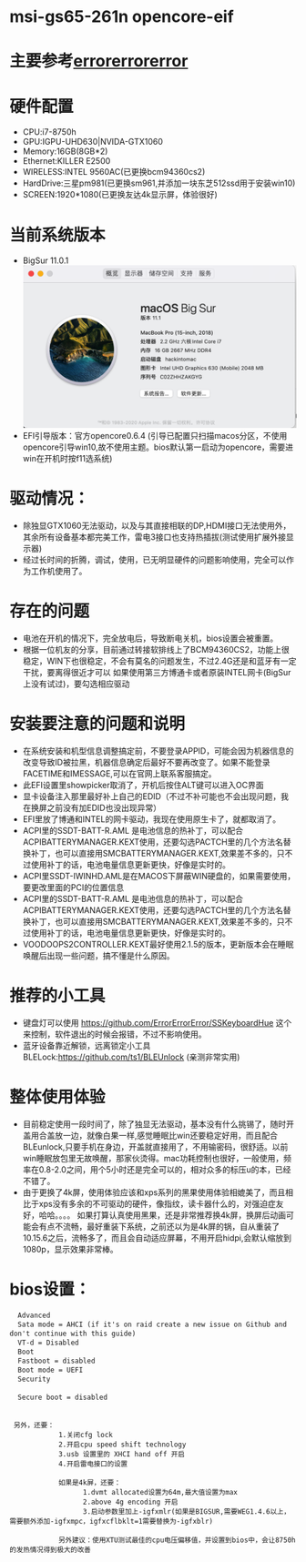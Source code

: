 # msi-gs65-261n opencore-eif
# 主要参考[errorerrorerror](https://github.com/ErrorErrorError/msi-gs65-gs75-hackintosh)
# 硬件配置
- CPU:i7-8750h
- GPU:IGPU-UHD630|NVIDA-GTX1060
- Memory:16GB(8GB*2)
- Ethernet:KILLER E2500
- WIRELESS:INTEL 9560AC(已更换bcm94360cs2)
- HardDrive:三星pm981(已更换sm961,并添加一块东芝512ssd用于安装win10)
- SCREEN:1920*1080(已更换友达4k显示屏，体验很好)

# 当前系统版本
- BigSur 11.0.1
![image](https://github.com/charlesSheep/-gs65-opencore-eif/blob/master/IMG.png?raw=true)
- EFI引导版本：官方opencore0.6.4 (引导已配置只扫描macos分区，不使用opencore引导win10,故不使用主题。bios默认第一启动为opencore，需要进win在开机时按f11选系统)

# 驱动情况：
- 除独显GTX1060无法驱动，以及与其直接相联的DP,HDMI接口无法使用外，其余所有设备基本都完美工作，雷电3接口也支持热插拔(测试使用扩展外接显示器)
- 经过长时间的折腾，调试，使用，已无明显硬件的问题影响使用，完全可以作为工作机使用了。

# 存在的问题
- 电池在开机的情况下，完全放电后，导致断电关机，bios设置会被重置。
- 根据一位机友的分享，目前通过转接软排线上了BCM94360CS2，功能上很稳定，WIN下也很稳定，不会有莫名的问题发生，不过2.4G还是和蓝牙有一定干扰，要离得很近才可以
  如果使用第三方博通卡或者原装INTEL网卡(BigSur上没有试过)，要勾选相应驱动
# 安装要注意的问题和说明
- 在系统安装和机型信息调整搞定前，不要登录APPID，可能会因为机器信息的改变导致ID被拉黑，机器信息确定后最好不要再改变了。如果不能登录FACETIME和IMESSAGE,可以在官网上联系客服搞定。
- 此EFI设置里showpicker取消了，开机后按住ALT键可以进入OC界面
- 显卡设备注入那里最好补上自己的EDID（不过不补可能也不会出现问题，我在换屏之前没有加EDID也没出现异常）
- EFI里放了博通和INTEL的网卡驱动，我现在使用原生卡了，就都取消了。
- ACPI里的SSDT-BATT-R.AML 是电池信息的热补丁，可以配合ACPIBATTERYMANAGER.KEXT使用，还要勾选PACTCH里的几个方法名替换补丁，也可以直接用SMCBATTERYMANAGER.KEXT,效果差不多的，只不过使用补丁的话，电池电量信息更新更快，好像是实时的。
- ACPI里SSDT-IWINHD.AML是在MACOS下屏蔽WIN硬盘的，如果需要使用，要更改里面的PCI的位置信息
- ACPI里的SSDT-BATT-R.AML 是电池信息的热补丁，可以配合ACPIBATTERYMANAGER.KEXT使用，还要勾选PACTCH里的几个方法名替换补丁，也可以直接用SMCBATTERYMANAGER.KEXT,效果差不多的，只不过使用补丁的话，电池电量信息更新更快，好像是实时的。
- VOODOOPS2CONTROLLER.KEXT最好使用2.1.5的版本，更新版本会在睡眠唤醒后出现一些问题，搞不懂是什么原因。
# 推荐的小工具
- 键盘灯可以使用 https://github.com/ErrorErrorError/SSKeyboardHue 这个来控制，软件退出的时候会报错，不过不影响使用。
- 蓝牙设备靠近解锁，远离锁定小工具BLELock:https://github.com/ts1/BLEUnlock (亲测非常实用)

# 整体使用体验
- 目前稳定使用一段时间了，除了独显无法驱动，基本没有什么挑锡了，随时开盖用合盖放一边，就像白果一样,感觉睡眠比win还要稳定好用，而且配合BLEunlock,只要手机在身边，开盖就直接用了，不用输密码，很舒适。以前win睡眠放包里无故唤醒，那家伙烫得。mac功耗控制也很好，一般使用，频率在0.8-2.0之间，用个5小时还是完全可以的，相对众多的标压u的本，已经不错了。
- 由于更换了4k屏，使用体验应该和xps系列的黑果使用体验相媲美了，而且相比于xps没有多余的不可驱动的硬件，像指纹，读卡器什么的，对强迫症友好，哈哈。。。。 如果打算认真使用黑果，还是非常推荐换4k屏，换屏后动画可能会有点不流畅，最好重装下系统，之前还以为是4k屏的锅，自从重装了10.15.6之后，流畅多了，而且会自动适应屏幕，不用开启hidpi,会默认缩放到1080p，显示效果非常棒。


# bios设置：  
      Advanced
      Sata mode = AHCI (if it's on raid create a new issue on Github and don't continue with this guide)
      VT-d = Disabled
      Boot
      Fastboot = disabled
      Boot mode = UEFI
      Security

      Secure boot = disabled


     另外，还要：
                1.关闭cfg lock
                2.开启cpu speed shift technology
                3.usb 设置里的 XHCI hand off 开启 
                4.开启雷电接口的设置

                如果是4k屏，还要：
                      1.dvmt allocated设置为64m,最大值设置为max
                      2.above 4g encoding 开启 
                      3.启动参数里加上-igfxmlr(如果是BIGSUR,需要WEG1.4.6以上，需要额外添加-igfxmpc，igfxcflbklt=1需要替换为-igfxblr)
                     
                另外建议：使用XTU测试最佳的cpu电压偏移值，并设置到bios中，会让8750h的发热情况得到极大的改善      

